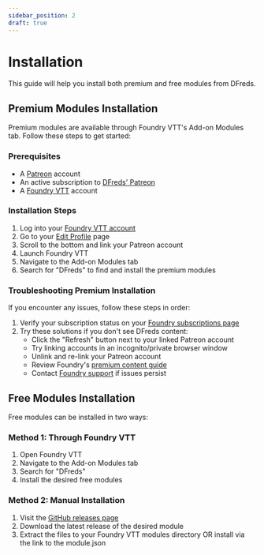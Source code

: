 ```yaml
---
sidebar_position: 2
draft: true
---
```


# Installation

This guide will help you install both premium and free modules from DFreds.

## Premium Modules Installation

Premium modules are available through Foundry VTT's Add-on Modules tab. Follow these steps to get started:

### Prerequisites

- A [Patreon](https://patreon.com) account
- An active subscription to [DFreds' Patreon](https://www.patreon.com/dfreds)
- A [Foundry VTT](https://foundryvtt.com) account

### Installation Steps

1. Log into your [Foundry VTT account](https://foundryvtt.com)
2. Go to your [Edit Profile](https://foundryvtt.com/me/edit) page
3. Scroll to the bottom and link your Patreon account
4. Launch Foundry VTT
5. Navigate to the Add-on Modules tab
6. Search for "DFreds" to find and install the premium modules

### Troubleshooting Premium Installation

If you encounter any issues, follow these steps in order:

1. Verify your subscription status on your [Foundry subscriptions page](https://foundryvtt.com/me/subscriptions)
2. Try these solutions if you don't see DFreds content:
   - Click the "Refresh" button next to your linked Patreon account
   - Try linking accounts in an incognito/private browser window
   - Unlink and re-link your Patreon account
   - Review Foundry's [premium content guide](https://foundryvtt.com/article/premium-content/)
   - Contact [Foundry support](https://foundryvtt.com/contact-us/) if issues persist

## Free Modules Installation

Free modules can be installed in two ways:

### Method 1: Through Foundry VTT

1. Open Foundry VTT
2. Navigate to the Add-on Modules tab
3. Search for "DFreds"
4. Install the desired free modules

### Method 2: Manual Installation

1. Visit the [GitHub releases page](https://github.com/dfreds/dfreds-modules/releases)
2. Download the latest release of the desired module
3. Extract the files to your Foundry VTT modules directory OR install via the link to the module.json